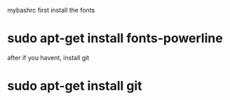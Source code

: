 mybashrc
first install the fonts


# sudo apt-get install fonts-powerline

after if you havent, install git

# sudo apt-get install git
